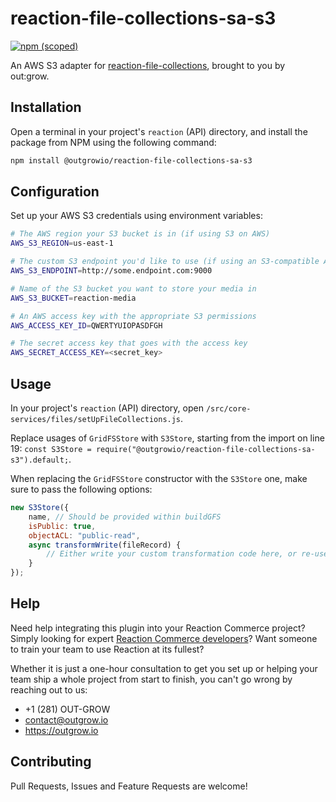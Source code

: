 # reaction-file-collections-sa-s3

[![npm (scoped)](https://img.shields.io/npm/v/@outgrowio/reaction-file-collections-sa-s3.svg)](https://www.npmjs.com/package/@outgrowio/reaction-file-collections-sa-s3)

An AWS S3 adapter for [reaction-file-collections](https://github.com/reactioncommerce/reaction-file-collections), brought to you by out:grow.

## Installation

Open a terminal in your project's `reaction` (API) directory, and install the package from NPM using the following command:

```bash
npm install @outgrowio/reaction-file-collections-sa-s3
```

## Configuration

Set up your AWS S3 credentials using environment variables:

```bash
# The AWS region your S3 bucket is in (if using S3 on AWS)
AWS_S3_REGION=us-east-1

# The custom S3 endpoint you'd like to use (if using an S3-compatible API like Min.io)
AWS_S3_ENDPOINT=http://some.endpoint.com:9000

# Name of the S3 bucket you want to store your media in
AWS_S3_BUCKET=reaction-media

# An AWS access key with the appropriate S3 permissions
AWS_ACCESS_KEY_ID=QWERTYUIOPASDFGH

# The secret access key that goes with the access key
AWS_SECRET_ACCESS_KEY=<secret_key>
```

## Usage

In your project's `reaction` (API) directory, open `/src/core-services/files/setUpFileCollections.js`.

Replace usages of `GridFSStore` with `S3Store`, starting from the import on line 19: `const S3Store = require("@outgrowio/reaction-file-collections-sa-s3").default;`.

When replacing the `GridFSStore` constructor with the `S3Store` one, make sure to pass the following options:

```javascript
new S3Store({
    name, // Should be provided within buildGFS
    isPublic: true,
    objectACL: "public-read",
    async transformWrite(fileRecord) {
        // Either write your custom transformation code here, or re-use the one from the GridFSStore constructor
    }
});
```

## Help

Need help integrating this plugin into your Reaction Commerce project? Simply looking for expert [Reaction Commerce developers](https://outgrow.io)? Want someone to train your team to use Reaction at its fullest?

Whether it is just a one-hour consultation to get you set up or helping your team ship a whole project from start to finish, you can't go wrong by reaching out to us:

* +1 (281) OUT-GROW
* contact@outgrow.io
* https://outgrow.io

## Contributing

Pull Requests, Issues and Feature Requests are welcome!
